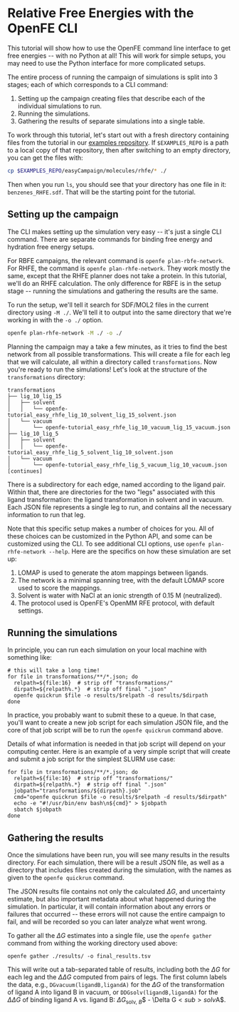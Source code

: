 # Relative Free Energies with the OpenFE CLI

This tutorial will show how to use the OpenFE command line interface to get
free energies -- with no Python at all! This will work for simple setups, you
may need to use the Python interface for more complicated setups.

The entire process of running the campaign of simulations is split into 3
stages; each of which corresponds to a CLI command:

1. Setting up the campaign creating files that describe each of the individual
   simulations to run.
2. Running the simulations.
3. Gathering the results of separate simulations into a single table.

To work through this tutorial, let's start out with a fresh directory
containing files from the tutorial in our [examples
repository](https://github.com/OpenFreeEnergy/ExampleNotebooks). If
`$EXAMPLES_REPO` is a path to a local copy of that repository, then after
switching to an empty directory, you can get the files with:

```bash
cp $EXAMPLES_REPO/easyCampaign/molecules/rhfe/* ./
```

Then when you run `ls`, you should see that your directory has one file in it:
`benzenes_RHFE.sdf`. That will be the starting point for the tutorial.

## Setting up the campaign

The CLI makes setting up the simulation very easy -- it's just a single CLI
command. There are separate commands for binding free energy and hydration free
energy setups.

For RBFE campaigns, the relevant command is `openfe plan-rbfe-network`. For
RHFE, the command is `openfe plan-rhfe-network`. They work mostly the same,
except that the RHFE planner does not take a protein. In this tutorial, we'll
do an RHFE calculation. The only difference for RBFE is in the setup stage --
running the simulations and gathering the results are the same.

To run the setup, we'll tell it search for SDF/MOL2 files in the current
directory using `-M ./`. We'll tell it to output into the same directory that
we're working in with the `-o ./` option.

```bash
openfe plan-rhfe-network -M ./ -o ./
```

Planning the campaign may a take a few minutes, as it tries to find the best
network from all possible transformations. This will create a file for each
leg that we will calculate, all within a directory called `transformations`.
Now you're ready to run the simulations! Let's look at the structure of the
`transformations` directory:


<!-- take the top lines from `tree transformations/` -->

```text
transformations
├── lig_10_lig_15
│   ├── solvent
│   │   └── openfe-tutorial_easy_rhfe_lig_10_solvent_lig_15_solvent.json
│   └── vacuum
│       └── openfe-tutorial_easy_rhfe_lig_10_vacuum_lig_15_vacuum.json
├── lig_10_lig_5
│   ├── solvent
│   │   └── openfe-tutorial_easy_rhfe_lig_5_solvent_lig_10_solvent.json
│   └── vacuum
│       └── openfe-tutorial_easy_rhfe_lig_5_vacuum_lig_10_vacuum.json
[continues]
```

There is a subdirectory for each edge, named according to the ligand pair.
Within that, there are directories for the two "legs" associated with this
ligand transformation: the ligand transformation in solvent and in vacuum.
Each JSON file represents a single leg to run, and contains all the necessary
information to run that leg.

Note that this specific setup makes a number of choices for you. All of
these choices can be customized in the Python API, and some can be customized
using the CLI. To see additional CLI options, use `openfe plan-rhfe-network
--help`. Here are the specifics on how these simulation are set up:

1. LOMAP is used to generate the atom mappings between ligands.
2. The network is a minimal spanning tree, with the default LOMAP score used to
   score the mappings.
3. Solvent is water with NaCl at an ionic strength of 0.15 M (neutralized).
4. The protocol used is OpenFE's OpenMM RFE protocol, with default settings.

<!-- TODO there should be a link to the default settings here -->


## Running the simulations

In principle, you can run each simulation on your local machine with something
like:

```
# this will take a long time!
for file in transformations/**/*.json; do
  relpath=${file:16}  # strip off "transformations/"
  dirpath=${relpath%.*}  # strip off final ".json"
  openfe quickrun $file -o results/$relpath -d results/$dirpath
done
```

In practice, you probably want to submit these to a queue. In that case, you'll
want to create a new job script for each simulation JSON file, and the core of
that job script will be to run the `openfe quickrun` command above.

Details of what information is needed in that job script will depend on your
computing center. Here is an example of a very simple script that will create
and submit a job script for the simplest SLURM use case:

```
for file in transformations/**/*.json; do
  relpath=${file:16}  # strip off "transformations/"
  dirpath=${relpath%.*}  # strip off final ".json"
  jobpath="transformations/${dirpath}.job"
  cmd="openfe quickrun $file -o results/$relpath -d results/$dirpath"
  echo -e "#!/usr/bin/env bash\n${cmd}" > $jobpath
  sbatch $jobpath
done
```

## Gathering the results

Once the simulations have been run, you will see many results in the results
directory. For each simulation, there will be a result JSON file, as well as a
directory that includes files created during the simulation, with the names as
given to the `openfe quickrun` command.

<!-- TODO directory structure -->

The JSON results file contains not only the calculated $\Delta G$, and
uncertainty estimate, but also important metadata about what happened during
the simulation. In particular, it will contain information about any errors or
failures that occurred -- these errors will not cause the entire campaign to
fail, and will be recorded so you can later analyze what went wrong.

To gather all the $\Delta G$ estimates into a single file, use the `openfe
gather` command from withing the working directory used above:

```
openfe gather ./results/ -o final_results.tsv
```

This will write out a tab-separated table of results, including both the
$\Delta G$ for each leg and the $\Delta\Delta G$ computed from pairs of legs.
The first column labels the data, e.g., `DGvacuum(ligandB,ligandA)` for the
$\Delta G$ of the transformation of ligand A into ligand B in vacuum, or
`DDGsolv(ligandB,ligandA)` for the $\Delta\Delta G$ of binding ligand A vs.
ligand B: $\Delta G$<sub>solv, $B$</sub>$ - \Delta G$<sub>solv$A$</sub>.

<!-- TODO example of output -->
